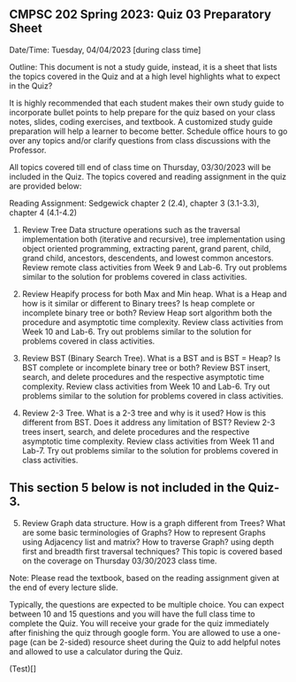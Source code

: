 ## CMPSC 202 Spring 2023: Quiz 03 Preparatory Sheet

Date/Time: Tuesday, 04/04/2023 [during class time]

Outline: This document is not a study guide, instead, it is a sheet that lists the topics covered in the Quiz and at a high level highlights what to expect in the Quiz?

It is highly recommended that each student makes their own study guide to incorporate bullet points to help prepare for the quiz based on your class notes, slides, coding exercises, and textbook. A customized study guide preparation will help a learner to become better. Schedule office hours to go over any topics and/or clarify questions from class discussions with the Professor. 

All topics covered till end of class time on Thursday, 03/30/2023 will be included in the Quiz. The topics covered and reading assignment in the quiz are provided below:

Reading Assignment: Sedgewick chapter 2 (2.4), chapter 3 (3.1-3.3), chapter 4 (4.1-4.2)

1) Review Tree Data structure operations such as the traversal implementation both (iterative and recursive), tree implementation using object oriented programming, extracting parent, grand parent, child, grand child, ancestors, descendents, and lowest common ancestors. Review remote class activities from Week 9 and Lab-6. Try out problems similar to the solution for problems covered in class activities. 

2) Review Heapify process for both Max and Min heap. What is a Heap and how is it similar or different to Binary trees? Is heap complete or incomplete binary tree or both? Review Heap sort algorithm both the procedure and asymptotic time complexity. Review class activities from Week 10 and Lab-6. Try out problems similar to the solution for problems covered in class activities. 

3) Review BST (Binary Search Tree). What is a BST and is BST = Heap? Is BST complete or incomplete binary tree or both? Review BST insert, search, and delete procedures and the respective asymptotic time complexity. Review class activities from Week 10 and Lab-6. Try out problems similar to the solution for problems covered in class activities. 

4) Review 2-3 Tree. What is a 2-3 tree and why is it used? How is this different from BST. Does it address any limitation of BST?  Review 2-3 trees insert, search, and delete procedures and the respective asymptotic time complexity. Review class activities from Week 11 and Lab-7. Try out problems similar to the solution for problems covered in class activities. 

## This section 5 below is not included in the Quiz-3. 

5) Review Graph data structure. How is a graph different from Trees? What are some basic terminologies of Graphs? How to represent Graphs using Adjacency list and matrix? How to traverse Graph? using depth first and breadth first traversal techniques? This topic is covered based on the coverage on Thursday 03/30/2023 class time. 

Note: Please read the textbook, based on the reading assignment given at the end of every lecture slide. 

Typically, the questions are expected to be multiple choice. You can expect between 10 and 15 questions and you will have the full class time to complete the Quiz. You will receive your grade for the quiz immediately after finishing the quiz through google form. You are allowed to use a one-page (can be 2-sided) resource sheet during the Quiz to add helpful notes and allowed to use a calculator during the Quiz. 

(Test)[]
